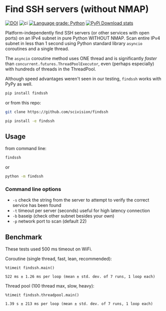# Find SSH servers (without NMAP)

[![DOI](https://zenodo.org/badge/DOI/10.5281/zenodo.3336467.svg)](https://doi.org/10.5281/zenodo.3336467)
![ci](https://github.com/scivision/findssh/workflows/ci/badge.svg)
[![Language grade: Python](https://img.shields.io/lgtm/grade/python/g/scivision/findssh.svg?logo=lgtm&logoWidth=18)](https://lgtm.com/projects/g/scivision/findssh/context:python)
[![PyPi Download stats](http://pepy.tech/badge/findssh)](http://pepy.tech/project/findssh)

Platform-independently find SSH servers (or other services with open ports) on an IPv4 subnet in pure Python WITHOUT NMAP.
Scan entire IPv4 subnet in less than 1 second using Python standard library `asyncio`  coroutines and a single thread.

The `asyncio` coroutine method uses ONE thread and is significantly *faster* than `concurrent.futures.ThreadPoolExecutor`, even (perhaps especially) with hundreds of threads in the ThreadPool.

Although speed advantages weren't seen in our testing, `findssh` works with PyPy as well.


```sh
pip install findssh
```

or from this repo:

```sh
git clone https://github.com/scivision/findssh

pip install -e findssh
```

## Usage

from command line:

```sh
findssh
```

or

```sh
python -m findssh
```

### Command line options

* `-s`  check the string from the server to attempt to verify the correct service has been found
* `-t` timeout per server (seconds)  useful for high latency connection
* `-b` baseip (check other subnet besides your own)
* `-p` network port to scan (default 22)

## Benchmark

These tests used 500 ms timeout on WiFi.

Coroutine (single thread, fast, lean, recommended):

```ipython
%timeit findssh.main()

522 ms ± 1.26 ms per loop (mean ± std. dev. of 7 runs, 1 loop each)
```

Thread pool (100 thread max, slow, heavy):

```ipython
%timeit findssh.threadpool.main()

1.39 s ± 213 ms per loop (mean ± std. dev. of 7 runs, 1 loop each)
```
